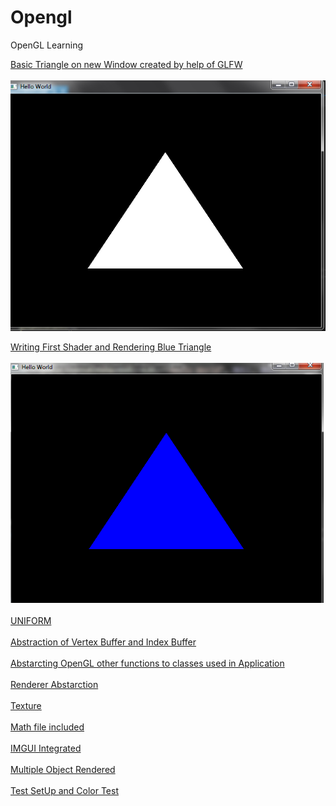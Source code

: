 # Opengl
OpenGL Learning

[Basic Triangle on new Window created by help of GLFW](../../tree/f7a58077c2a7cf9498d23549fdd765589de1ab5d)
<br/><br/>
<img src="https://github.com/devanshugarg1994/Opengl/blob/master/ScreenShoots/Traingle.png" />


[Writing First Shader and Rendering Blue Triangle](../../tree/68b99c782e0dd8473ddb812657fdbee02b6d2949) <br/><br/>
<img  src="https://github.com/devanshugarg1994/Opengl/blob/master/ScreenShoots/BlueTriangle.png"  />
<br/>
<br/>
[UNIFORM](../../tree/d8f9a589f9772e338e9fbb4b39bf709076fc4a75)
<br/>
<br/>
[Abstraction of Vertex Buffer and Index Buffer](../../tree/6d0de55487f3d23aea8303413ff73567effc3434)
<br/>
<br/>
[Abstarcting OpenGL other functions to classes used in Application](../../tree/00f82039ab9349b5e69ebe83f015e7ea72ffdd42)
<br/>
<br/>
[Renderer Abstarction](../../tree/2511860802d04b7c0b2459b87832e57247de24e2)
<br/>
<br/>
[Texture](../../tree/1471ad168c425a53db466d11aca88d515a5dca78)
<br/>
<br/>
[Math file included](../../tree/2a7ee3f255ac0983af63d87e390ab32357c52414)
<br/>
<br/>
[IMGUI Integrated](../../tree/8277090d3adf463e18f1762fb973e3ac496d04d6)<br/>
<br/>
[Multiple Object Rendered](../../tree/34a1a27ebd4dbbd5b56b26c9808a4ccf66bcbb61)<br/>
<br/>
[Test SetUp and  Color Test](../../tree/379fe3266cd5fac281e95fcb37e05565d07adcdb)